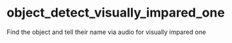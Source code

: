 # object_detect_visually_impared_one
Find the object and tell their name via audio for visually impared one
